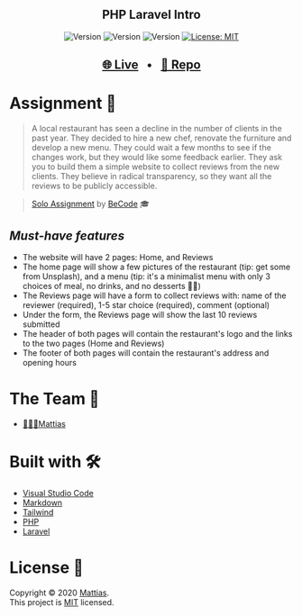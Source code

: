 <h2 align="center"><b>PHP Laravel Intro </b></h2>

<p align="center">
  <img alt="Version" src="https://img.shields.io/badge/VSCODE-black?style=flat&logo=visual-studio-code" />
  <img alt="Version" src="https://img.shields.io/badge/PHP-purple?style=flat&logo=php" />
  <img alt="Version" src="https://img.shields.io/badge/Laravel-purple?style=flat&logo=laravel" />
  <a href="https://github.com/WiseCoding/intro-laravel/blob/master/LICENSE" target="_blank">
    <img alt="License: MIT" src="https://img.shields.io/github/license/WiseCoding/intro-laravel" />
  </a>
</p>

<h2 align="center">
  <a href="https://php-intro-laravel.herokuapp.com/" target="_blank">🌐 Live</a>
  <span>&nbsp;&nbsp;•&nbsp;&nbsp;</span>
  <a href="https://github.com/WiseCoding/intro-laravel#readme" target="_blank">📂 Repo</a>
</h2>

# Assignment 📝

> A local restaurant has seen a decline in the number of clients in the past year. They decided to hire a new chef, renovate the furniture and develop a new menu.
> They could wait a few months to see if the changes work, but they would like some feedback earlier. They ask you to build them a simple website to collect reviews from the new clients.
> They believe in radical transparency, so they want all the reviews to be publicly accessible.

> [Solo Assignment](https://github.com/becodeorg/gnt-yu-3-21/tree/master/3.The-Mountain/7.Laravel/1.Getting-Started) by [BeCode](https://becode.org/) 🎓

## _Must-have features_

-   The website will have 2 pages: Home, and Reviews
-   The home page will show a few pictures of the restaurant (tip: get some from Unsplash), and a menu (tip: it's a minimalist menu with only 3 choices of meal, no drinks, and no desserts 🤷‍♂️)
-   The Reviews page will have a form to collect reviews with: name of the reviewer (required), 1-5 star choice (required), comment (optional)
-   Under the form, the Reviews page will show the last 10 reviews submitted
-   The header of both pages will contain the restaurant's logo and the links to the two pages (Home and Reviews)
-   The footer of both pages will contain the restaurant's address and opening hours

# The Team 👥

-   [👨🏼‍💻Mattias](https://github.com/WiseCoding/)

# Built with 🛠

-   [Visual Studio Code](https://code.visualstudio.com/)
-   [Markdown](https://www.markdownguide.org/)
-   [Tailwind](https://tailwindcss.com/)
-   [PHP](https://www.php.net/)
-   [Laravel](https://laravel.com/)

# License 📎

Copyright © 2020 [Mattias](https://github.com/WiseCoding).<br />
This project is [MIT](https://github.com/WiseCoding/intro-laravel/blob/master/LICENSE) licensed.
